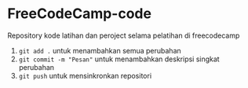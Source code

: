 # FreeCodeCamp-code
Repository kode latihan dan peroject selama pelatihan di freecodecamp 

1. `git add .` untuk menambahkan semua perubahan
2. `git commit -m "Pesan"` untuk menambahkan deskripsi singkat perubahan
3. `git push` untuk mensinkronkan repositori
